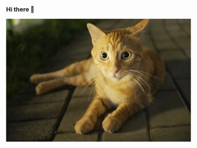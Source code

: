 ### Hi there 👋
![猫](https://github.com/Mrhelloyang/Mrhelloyang/blob/main/70b074963ed734f5b86999edec36f4d41464479895.png)
<!--
**Mrhelloyang/Mrhelloyang** is a ✨ _special_ ✨ repository because its `README.md` (this file) appears on your GitHub profile.

Here are some ideas to get you started:

- 🔭 I’m currently working on ...
- 🌱 I’m currently learning ...
- 👯 I’m looking to collaborate on ...
- 🤔 I’m looking for help with ...
- 💬 Ask me about ...
- 📫 How to reach me: ...
- 😄 Pronouns: ...
- ⚡ Fun fact: ...
-->
